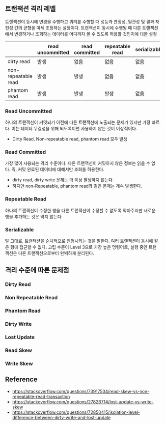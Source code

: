 ## 트랜잭션 격리 레벨

트랜잭션이 동시에 변경을 수행하고 쿼리를 수행할 때 성능과 안정성, 일관성 및 결과 재현성 간의 균형을 미세 조정하는 설정이다. 트랜잭션이 동시에 수행될 때 다른 트랜잭션에서 변경하거나 조회하는 데이터를 어디까지 볼 수 있도록 허용할 것인지에 대한 설정

|                     | read uncommitted | read committed | repeatable read | serializable |
|---------------------|------------------|----------------|-----------------|--------------|
| dirty read          | 발생               | 없음             | 없음              | 없음           |
| non-repeatable read | 발생               | 발생             | 없음              | 없음           |
| phantom read        | 발생               | 발생             | 발생              | 없음           |

### Read Uncommitted

하나의 트랜잭션이 커밋되기 이전에 다른 트랜잭션에 노출되는 문제가 있지만 가장 빠르다. 이는 데이터 무결성을 위해 되도록이면 사용하지 않는 것이 이상적이다.

- Dirty Read, Non-repeatable read, phantom read 모두 발생

### Read Committed

가장 많이 사용되는 격리 수준이다. 다른 트랜잭션이 커밋하지 않은 정보는 읽을 수 없다. 즉, 커밋 완료된 데이터에 대해서만 조회를 허용한다.

- dirty read, dirty write 문제는 더 이상 발생하지 않는다.
- 하지만 non-Repeatable, phantom read와 같은 문제는 계속 발생한다.

### Repeatable Read

하나의 트랜잭션이 수정한 행을 다른 트랜잭션이 수정할 수 없도록 막아주지만 새로운 행을 추가하는 것은 막지 않는다.

### Serializable

말 그대로, 트랜잭션을 순차적으로 진행시키는 것을 말한다. 여러 트랜잭션이 동시에 같은 행에 접근할 수 없다. 고립 수준이 Level 3으로 가장 높은 명령어로, 실행 중인 트랜잭션은 다른 트랜잭션으로부터 완벽하게
분리된다.

## 격리 수준에 따른 문제점

### Dirty Read

### Non Repeatable Read

### Phantom Read



### Dirty Write

### Lost Update

### Read Skew

### Write Skew

## Reference

- https://stackoverflow.com/questions/73917534/read-skew-vs-non-repeatable-read-transaction
- https://stackoverflow.com/questions/27826714/lost-update-vs-write-skew
- https://stackoverflow.com/questions/72850415/isolation-level-difference-between-dirty-write-and-lost-update
